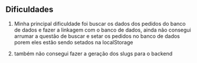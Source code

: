 ## Dificuldades

1. Minha principal dificuldade foi buscar os dados dos pedidos do banco de dados e fazer a linkagem com o banco de dados,
ainda não consegui arrumar a questão de buscar e setar os pedidos no banco de dados porem eles estão sendo setados na localStorage

2. também não consegui fazer a geração dos slugs para o backend

